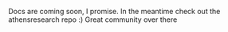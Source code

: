 Docs are coming soon, I promise. In the meantime check out the
athensresearch repo :) Great community over there